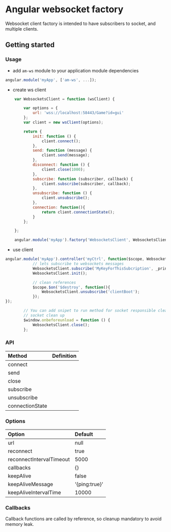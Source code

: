 Angular websocket factory
=========================

Websocket client factory is intended to have subscribers to socket, and multiple clients.

## Getting started

### Usage

- add `am-ws` module to your application module dependencies

```javascript
angular.module('myApp', ['am-ws', ...]);
```

- create ws client
    
```javascript
    var WebsocketsClient = function (wsClient) {

        var options = {
            url: 'wss://localhost:58443/Game?id=gui'
        };
        var client = new wsClient(options);

        return {
            init: function () {
                client.connect();
            },
            send: function (message) {
                client.send(message);
            },
            disconnect: function () {
                client.close(1000);
            },
            subscribe: function (subscriber, callback) {
                client.subscribe(subscriber, callback);
            },
            unsubscribe: function () {
                client.unsubscribe();
            },
            connection: function(){
                return client.connectionState();
            }
        };

    };

    angular.module('myApp').factory('WebsocketsClient', WebsocketsClient);
```    

- use client

```javascript
angular.module('myApp').controller('myCtrl', function($scope, WebsocketsClient, $log){
            // lets subscribe to websockets messages
            WebsocketsClient.subscribe('MyKeyForThisSubcription', _printerCallback);
            WebsocketsClient.init();

            // clean references
            $scope.$on('$destroy', function(){
                WebsocketsClient.unsubscribe('clientBoot');
            });
});
```
```javascript
        // You can add snipet to run method for socket responsible cleanup
        // socket clean up
        $window.onbeforeunload = function () {
            WebsocketsClient.close();
        };
```
  
### API

| Method        | Definition    | 
| :----------- |:-------------:| 
| connect       |               | 
| send          |               | 
| close         |               | 
| subscribe     |               | 
| unsubscribe   |               | 
| connectionState   |               | 

### Options

| Option | Default |
|:------|:--------|
| url | null|
| reconnect | true|
| reconnectIntervalTimeout | 5000|
| callbacks | {}|
| keepAlive | false|
| keepAliveMessage | '{ping:true}'|
| keepAliveIntervalTime | 10000|

### Callbacks
Callback functions are called by reference, so cleanup mandatory to avoid memory leak.